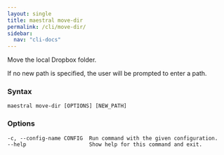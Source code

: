 ```yaml
---
layout: single
title: maestral move-dir
permalink: /cli/move-dir/
sidebar:
  nav: "cli-docs"
---
```


Move the local Dropbox folder.

If no new path is specified, the user will be prompted to enter a path.

### Syntax

```
maestral move-dir [OPTIONS] [NEW_PATH]
```

### Options

```
-c, --config-name CONFIG  Run command with the given configuration.
--help                    Show help for this command and exit.
```
